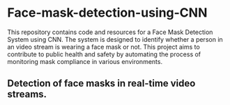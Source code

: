 # Face-mask-detection-using-CNN

This repository contains code and resources for a Face Mask Detection System using CNN. The system is designed to identify whether a person in an video stream is wearing a face mask or not. This project aims to contribute to public health and safety by automating the process of monitoring mask compliance in various environments.

## Detection of face masks in real-time video streams.
